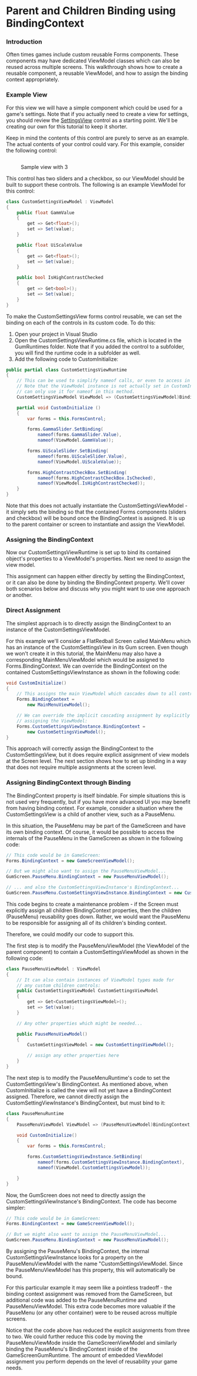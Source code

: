 # Parent and Children Binding using BindingContext

### Introduction

Often times games include custom reusable Forms components. These components may have dedicated ViewModel classes which can also be reused across multiple screens. This walkthrough shows how to create a reusable component, a reusable ViewModel, and how to assign the binding context appropriately.

### Example View

For this view we will have a simple component which could be used for a game's settings. Note that if you actually need to create a view for settings, you should review the [SettingsView](../../../api/flatredball-forms/controls/games/settingsview.md) control as a starting point. We'll be creating our own for this tutorial to keep it shorter.

Keep in mind the contents of this control are purely to serve as an example. The actual contents of your control could vary. For this example, consider the following control:

<figure><img src="../../../.gitbook/assets/image (1) (1) (1) (1) (1) (1) (1) (1) (1) (1) (1) (1) (1).png" alt=""><figcaption><p>Sample view with 3 </p></figcaption></figure>

This control has two sliders and a checkbox, so our ViewModel should be built to support these controls. The following is an example ViewModel for this control:

```csharp
class CustomSettingsViewModel : ViewModel
{
    public float GammValue
    {
        get => Get<float>();
        set => Set(value);
    }

    public float UiScaleValue
    {
        get => Get<float>();
        set => Set(value);
    }

    public bool IsHighContrastChecked
    {
        get => Get<bool>();
        set => Set(value);
    }
}
```

To make the CustomSettingsView forms control reusable, we can set the binding on each of the controls in its custom code. To do this:

1. Open your project in Visual Studio
2. Open the CustomSettingsViewRuntime.cs file, which is located in the GumRuntimes folder. Note that if you added the control to a subfolder, you will find the runtime code in a subfolder as well.
3. Add the following code to CustomInitialize:

```csharp
public partial class CustomSettingsViewRuntime
{
    // This can be used to simplify nameof calls, or even to access in event handlers
    // Note that the ViewModel instance is not actually set in CustomInitialize, so we
    // can only use it for nameof in this method.
    CustomSettingsViewModel ViewModel => (CustomSettingsViewModel)BindingContext;

    partial void CustomInitialize () 
    {
        var forms = this.FormsControl;

        forms.GammaSlider.SetBinding(
            nameof(forms.GammaSlider.Value),
            nameof(ViewModel.GammValue));

        forms.UiScaleSlider.SetBinding(
            nameof(forms.UiScaleSlider.Value),
            nameof(ViewModel.UiScaleValue));

        forms.HighContrastCheckBox.SetBinding(
            nameof(forms.HighContrastCheckBox.IsChecked),
            nameof(ViewModel.IsHighContrastChecked));
    }
}
```

Note that this does not actually instantiate the CustomSettingsViewModel - it simply sets the binding so that the contained Forms components (sliders and checkbox) will be bound once the BindingContext is assigned. It is up to the parent container or screen to instantiate and assign the ViewModel.

### Assigning the BindingContext

Now our CustomSettingsViewRuntime is set up to bind its contained object's properties to a ViewModel's properties. Next we need to assign the view model.&#x20;

This assignment can happen either directly by setting the BindingContext, or it can also be done by binding the BindingContext property. We'll cover both scenarios below and discuss why you might want to use one approach or another.

### Direct Assignment

The simplest approach is to directly assign the BindingContext to an instance of the CustomSettingsViewModel.&#x20;

For this example we'll consider a FlatRedball Screen called MainMenu which has an instance of the CustomSettingsView in its Gum screen. Even though we won't create it in this tutorial, the MainMenu may also have a corresponding MainMenuViewModel which would be assigned to Forms.BindingContext. We can override the BindingContext on the contained CustomSettingsViewInstance as shown in the following code:

```csharp
void CustomInitialize()
{
    // This assigns the main ViewModel which cascades down to all controls
    Forms.BindingContext = 
        new MainMenuViewModel();

    // We can override the implicit cascading assignment by explicitly 
    // assigning the ViewModel:
    Forms.CustomSettingsViewInstance.BindingContext = 
        new CustomSettingsViewModel();
}
```

This approach will correctly assign the BindingContext to the CustomSettingsView, but it does require explicit assignment of view models at the Screen level. The next section shows how to set up binding in a way that does not require multiple assignments at the screen level.

### Assigning BindingContext through Binding

The BindingContext property is itself bindable. For simple situations this is not used very frequently, but if you have more advanced UI you may benefit from having binding context. For example, consider a situation where the CustomSettingsView is a child of another view, such as a PauseMenu.

In this situation, the PauseMenu may be part of the GameScreen and have its own binding context. Of course, it would be possible to access the internals of the PauseMenu in the GameScreen as shown in the following code:

```csharp
// This code would be in GameScreen:
Forms.BindingContext = new GameScreenViewModel();

// But we might also want to assign the PauseMenuViewModel...
GumScreen.PauseMenu.BindingContext = new PauseMenuViewModel();

// ... and also the CustomSettingsViewInstance's BindingContext...
GumScreen.PauseMenu.CustomSettingsViewInstance.BindingContext = new CustomSettingsViewModel();
```

This code begins to create a maintenance problem - if the Screen must explicitly assign all children BindingContext properties, then the children (PauseMenu) reusability goes down. Rather, we would want the PauseMenu to be responsible for assigning all of its children's binding context.

Therefore, we could modify our code to support this.

The first step is to modify the PauseMenuViewModel (the ViewModel of the parent component) to contain a CustomSettingsViewModel as shown in the following code:

```csharp
class PauseMenuViewModel : ViewModel
{
    // It can also contain instances of ViewModel types made for
    // any custom children controls:
    public CustomSettingsViewModel CustomSettingsViewModel 
    {
        get => Get<CustomSettingsViewModel>();
        set => Set(value);
    } 

    // Any other properties which might be needed...

    public PauseMenuViewModel()
    {
        CustomSettingsViewModel = new CustomSettingsViewModel();

        // assign any other properties here
    }
}
```

The next step is to modify the PauseMenuRuntime's code to set the CustomSettingsView's BindingContext. As mentioned above, when CustomInitialize is called the view will not yet have a BindingContext assigned. Therefore, we cannot directly assign the CustomSettingViewInstance's BindingContext, but must bind to it:

```csharp
class PauseMenuRuntime
{
    PauseMenuViewModel ViewModel => (PauseMenuViewModel)BindingContext;

    void CustomInitialize()
    {
        var forms = this.FormsControl;

        forms.CustomSettingsViewInstance.SetBinding(
            nameof(forms.CustomSettingsViewInstance.BindingContext),
            nameof(ViewModel.CustomSettingsViewModel));

    }
}
```

Now, the GumScreen does not need to directly assign the CustomSettingsViewInstance's BindingContext. The code has become simpler:

```csharp
// This code would be in GameScreen:
Forms.BindingContext = new GameScreenViewModel();

// But we might also want to assign the PauseMenuViewModel...
GumScreen.PauseMenu.BindingContext = new PauseMenuViewModel();
```

By assigning the PauseMenu's BindingContext, the internal CustomSettingsViewInstance looks for a property on the PauseMenuViewModel with the name "CustomSettingsViewModel. Since the PauseMenuViewModel has this property, this will automatically be bound.

For this particular example it may seem like a pointless tradeoff - the binding context assignment was removed from the GameScreen, but additional code was added to the PauseMenuRuntime and PauseMenuViewModel. This extra code becomes more valuable if the PauseMenu (or any other container) were to be reused across multiple screens.

Notice that the code above has reduced the explicit assignments from three to two. We could further reduce this code by moving the PauseMenuViewMode inside the GameScreenViewModel and similarly binding the PauseMenu's BindingContext inside of the GameScreenGumRuntime. The amount of embedded ViewModel assignment you perform depends on the level of reusability your game needs.
